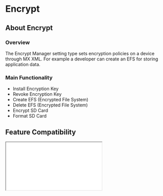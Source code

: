 # Encrypt

## About Encrypt

### Overview

The Encrypt Manager setting type sets encryption policies on a device through MX XML. For example a developer can create an EFS for storing application data.  

### Main Functionality

* Install Encryption Key
* Revoke Encryption Key
* Create EFS (Encrypted File System) 
* Delete EFS (Encrypted File System)
* Encrypt SD Card
* Format SD Card


## Feature Compatibility
<iframe src="compare.html#mx=4.3&csp=EncryptMgr&os=All&embed=true"></iframe> 
